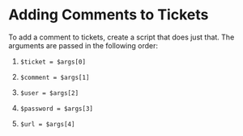 [title]: # (Adding Comments to Tickets)
[tags]: # (PowerShell,Ticket System)
[priority]: # (10)

# Adding Comments to Tickets

To add a comment to tickets, create a script that does just that. The arguments are passed in the following order:

1. `$ticket = $args[0]`

1. `$comment = $args[1]`

1. `$user = $args[2]`

1. `$password = $args[3]`

1. `$url = $args[4]`
